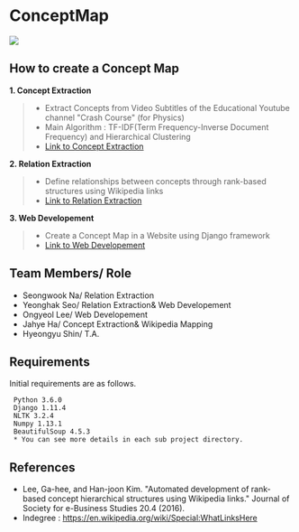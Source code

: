 # ConceptMap
![][1]
## How to create a Concept Map
**1. Concept Extraction**
>- Extract Concepts from Video Subtitles of the Educational Youtube channel "Crash Course" (for Physics)
>- Main Algorithm : TF-IDF(Term Frequency-Inverse Document Frequency) and Hierarchical Clustering
>- [Link to Concept Extraction](https://github.com/eliceio/conceptMap/tree/master/ConceptExtraction)

**2. Relation Extraction**
>- Define relationships between concepts through rank-based structures using Wikipedia links
>- [Link to Relation Extraction](https://github.com/eliceio/conceptMap/tree/master/RelationExtraction)

**3. Web Developement**
>- Create a Concept Map in a Website using Django framework
>- [Link to Web Developement](https://github.com/eliceio/conceptMap/tree/master/WebDevelopement)


## Team Members/ Role
- Seongwook Na/ Relation Extraction
- Yeonghak Seo/ Relation Extraction& Web Developement
- Ongyeol Lee/ Web Developement
- Jahye Ha/ Concept Extraction& Wikipedia Mapping
- Hyeongyu Shin/ T.A.


## Requirements
Initial requirements are as follows.
```
 Python 3.6.0
 Django 1.11.4
 NLTK 3.2.4
 Numpy 1.13.1
 BeautifulSoup 4.5.3
 * You can see more details in each sub project directory.
```

## References
- Lee, Ga-hee, and Han-joon Kim. "Automated development of rank-based concept hierarchical structures using Wikipedia links." Journal of Society for e-Business Studies 20.4 (2016). 
- Indegree : https://en.wikipedia.org/wiki/Special:WhatLinksHere


[1]: https://github.com/eliceio/conceptMap/blob/master/ConceptExtraction/note/proto.png




